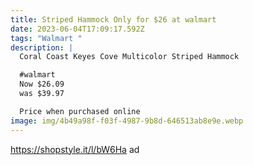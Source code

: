 ```yaml
---
title: Striped Hammock Only for $26 at walmart
date: 2023-06-04T17:09:17.592Z
tags: "Walmart "
description: |
  Coral Coast Keyes Cove Multicolor Striped Hammock

  #walmart
  Now $26.09
  was $39.97

  Price when purchased online 
image: img/4b49a98f-f03f-4987-9b8d-646513ab8e9e.webp
---
```

https://shopstyle.it/l/bW6Ha 
ad